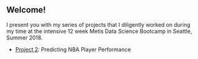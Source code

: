 ## Welcome!

I present you with my series of projects that I diligently worked on during my time at the intensive 12 week Metis Data Science Bootcamp in Seattle, Summer 2018.

* [Project 2](ChristopherBui/Metis_Projects/Project_2/): Predicting NBA Player Performance
